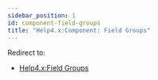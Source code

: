 ```yaml
---
sidebar_position: 1
id: component-field-groups
title: "Help4.x:Component: Field Groups"
---
```

Redirect to:

- [Help4.x:Field
  Groups](https://docs.joomla.org/Help4.x:Field_Groups "Help4.x:Field Groups")
